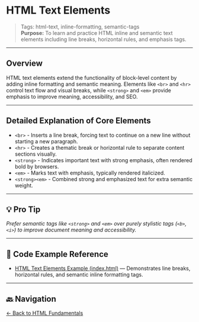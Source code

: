 # HTML Text Elements

> Tags: html-text, inline-formatting, semantic-tags  
> **Purpose:** To learn and practice HTML inline and semantic text elements including line breaks, horizontal rules, and emphasis tags.

---

## Overview

HTML text elements extend the functionality of block-level content by adding inline formatting and semantic meaning. Elements like `<br>` and `<hr>` control text flow and visual breaks, while `<strong>` and `<em>` provide emphasis to improve meaning, accessibility, and SEO.

---

## Detailed Explanation of Core Elements

- `<br>` - Inserts a line break, forcing text to continue on a new line without starting a new paragraph.
- `<hr>` - Creates a thematic break or horizontal rule to separate content sections visually.
- `<strong>` - Indicates important text with strong emphasis, often rendered bold by browsers.
- `<em>` - Marks text with emphasis, typically rendered italicized.
- `<strong><em>` - Combined strong and emphasized text for extra semantic weight.

---

## 💡 Pro Tip

_Prefer semantic tags like `<strong>` and `<em>` over purely stylistic tags (`<b>`, `<i>`) to improve document meaning and accessibility._

---

## 🧪 Code Example Reference

- [HTML Text Elements Example (index.html)](index.html) — Demonstrates line breaks, horizontal rules, and semantic inline formatting tags.

---

## 🔙 Navigation

[← Back to HTML Fundamentals](../README.md)

